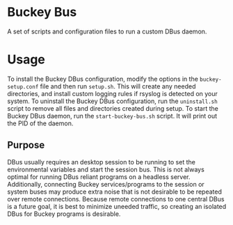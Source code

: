 # Buckey Bus
A set of scripts and configuration files to run a custom DBus daemon.

# Usage
To install the Buckey DBus configuration, modify the options in the `buckey-setup.conf` file and then run `setup.sh`. This will create any needed directories, and install custom logging rules if rsyslog is detected on your system.
To uninstall the Buckey DBus configuration, run the `uninstall.sh` script to remove all files and directories created during setup.
To start the Buckey DBus daemon, run the `start-buckey-bus.sh` script. It will print out the PID of the daemon.

## Purpose
DBus usually requires an desktop session to be running to set the environmental variables and start the session bus. This is not always optimal for running DBus reliant programs on a headless server. Additionally, connecting Buckey services/programs to the session or system buses may produce extra noise that is not desirable to be repeated over remote connections. Because remote connections to one central DBus is a future goal, it is best to minimize uneeded traffic, so creating an isolated DBus for Buckey programs is desirable.
